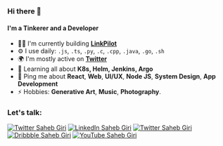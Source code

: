 ### Hi there 👋

#### I'm a Tinkerer and a Developer

- 👨‍💻 I'm currently building [**LinkPilot**](https://linkpilot.in)
- ⚙️ I use daily: `.js`, `.ts`, `.py`, `.c`, `.cpp`, `.java`, `.go`, `.sh`
- 🌍 I'm mostly active on [**Twitter**](https://twitter.com/iamsahebgiri)
- 🌱 Learning all about **K8s, Helm, Jenkins, Argo**
- 💬 Ping me about **React**, **Web**, **UI/UX**, **Node JS**, **System Design**, **App Development**
- ⚡️ Hobbies: **Generative Art**, **Music**, **Photography**.

### Let's talk:

[![Twitter Saheb Giri](https://img.shields.io/badge/X-000000?style=for-the-badge&logo=x&logoColor=white)](https://twitter.com/iamsahebgiri)
[![LinkedIn Saheb Giri](https://img.shields.io/badge/LinkedIn-0077B5?style=for-the-badge&logo=linkedin&logoColor=white)](https://www.linkedin.com/in/iamsahebgiri/)
[![Twitter Saheb Giri](https://img.shields.io/badge/Instagram-E4405F?style=for-the-badge&logo=instagram&logoColor=white)](https://instagram.com/iamsahebgiri)
[![Dribbble Saheb Giri](https://img.shields.io/badge/Dribbble-EA4C89?style=for-the-badge&logo=dribbble&logoColor=white)](https://dribbble.com/iamsahebgiri)
[![YouTube Saheb Giri](https://img.shields.io/badge/YouTube-%23FF0000.svg?style=for-the-badge&logo=YouTube&logoColor=white)](https://www.youtube.com/channel/UC9VTm-aiiHa4uUMWAgYtcHg)
